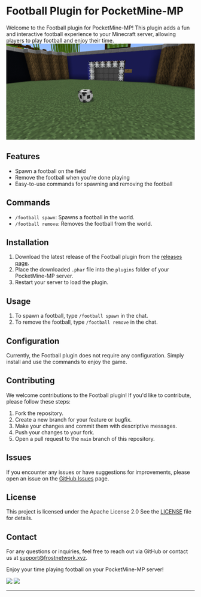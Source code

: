 # Football Plugin for PocketMine-MP

Welcome to the Football plugin for PocketMine-MP! This plugin adds a fun and interactive football experience to your Minecraft server, allowing players to play football and enjoy their time.
![Football Plugin](https://github.com/DEVILxD5919/FrostFootball/raw/main/football.png)

## Features

- Spawn a football on the field
- Remove the football when you're done playing
- Easy-to-use commands for spawning and removing the football

## Commands

- `/football spawn`: Spawns a football in the world.
- `/football remove`: Removes the football from the world.

## Installation

1. Download the latest release of the Football plugin from the [releases page](https://github.com/DEVILxD5919/FrostFootball/releases).
2. Place the downloaded `.phar` file into the `plugins` folder of your PocketMine-MP server.
3. Restart your server to load the plugin.

## Usage

1. To spawn a football, type `/football spawn` in the chat.
2. To remove the football, type `/football remove` in the chat.

## Configuration

Currently, the Football plugin does not require any configuration. Simply install and use the commands to enjoy the game.

## Contributing

We welcome contributions to the Football plugin! If you'd like to contribute, please follow these steps:

1. Fork the repository.
2. Create a new branch for your feature or bugfix.
3. Make your changes and commit them with descriptive messages.
4. Push your changes to your fork.
5. Open a pull request to the `main` branch of this repository.

## Issues

If you encounter any issues or have suggestions for improvements, please open an issue on the [GitHub Issues](https://github.com/DEVILxD5919/FrostFootball/issues) page.

## License

This project is licensed under the Apache License 2.0  See the [LICENSE](https://github.com/DEVILxD5919/FrostFootball/blob/main/LICENSE) file for details.

## Contact

For any questions or inquiries, feel free to reach out via GitHub or contact us at [support@frostnetwork.xyz](mailto:support@frostnetwork.xyz).

Enjoy your time playing football on your PocketMine-MP server!

[![](https://poggit.pmmp.io/shield.state/Frost-Football)](https://poggit.pmmp.io/p/Frost-Football)
<a href="https://poggit.pmmp.io/p/Frost-Football"><img src="https://poggit.pmmp.io/shield.state/Frost-Football"></a>



---
